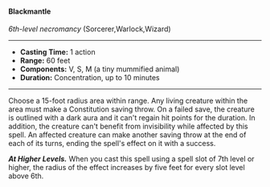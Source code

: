 #### Blackmantle
*6th-level necromancy* (Sorcerer,Warlock,Wizard)
___
- **Casting Time:** 1 action
- **Range:** 60 feet
- **Components:** V, S, M (a tiny mummified animal)
- **Duration:** Concentration, up to 10 minutes
---
Choose a 15-foot radius area within range. Any living creature within the area must make a Constitution saving throw. On a failed save, the creature is outlined with a dark aura and it can't regain hit points for the duration. In addition, the creature can't benefit from invisibility while affected by this spell. An affected creature can make another saving throw at the end of each of its turns, ending the spell's effect on it with a success.

***At Higher Levels.*** When you cast this spell using a spell slot of 7th level or higher, the radius of the effect increases by five feet for every slot level above 6th.

